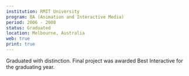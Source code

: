 ```yaml
---
institution: RMIT University
program: BA (Animation and Interactive Media)
period: 2006 - 2008
status: Graduated
location: Melbourne, Australia
web: true
print: true
---
```


Graduated with distinction. Final project was awarded Best Interactive for the graduating year.
